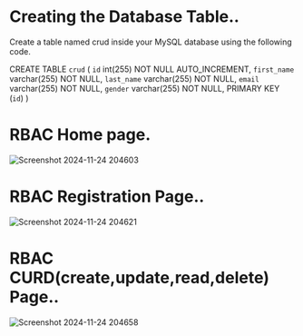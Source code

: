 # Creating the Database Table..

Create a table named crud inside your MySQL database using the following code.

CREATE TABLE `crud` (
  `id` int(255) NOT NULL AUTO_INCREMENT,
  `first_name` varchar(255) NOT NULL,
  `last_name` varchar(255) NOT NULL,
  `email` varchar(255) NOT NULL,
  `gender` varchar(255) NOT NULL,
  PRIMARY KEY (`id`)
)

# RBAC Home page.
![Screenshot 2024-11-24 204603](https://github.com/user-attachments/assets/01ccc3d1-5854-4621-a022-04706bec2cfb)

# RBAC Registration Page..
![Screenshot 2024-11-24 204621](https://github.com/user-attachments/assets/3346ffdb-bba2-41ca-9904-b162d0e6fb1e)

# RBAC CURD(create,update,read,delete) Page..
![Screenshot 2024-11-24 204658](https://github.com/user-attachments/assets/d039d884-550a-4f14-9b66-8111f3902554)
